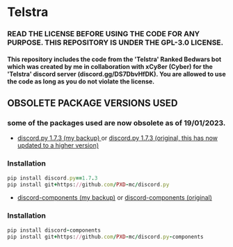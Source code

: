<h1> Telstra </h1>
<h3> READ THE LICENSE BEFORE USING THE CODE FOR ANY PURPOSE. THIS REPOSITORY IS UNDER THE GPL-3.0 LICENSE. </h3>

<h4> This repository includes the code from the 'Telstra' Ranked Bedwars bot which was created by me in collaboration with xCy8er (Cyber) for the 'Telstra' discord server (discord.gg/DS7DbvHfDK). You are allowed to use the code as long as you do not violate the license. </h4>

<h2> OBSOLETE PACKAGE VERSIONS USED </h2>
<h3> some of the packages used are now obsolete as of 19/01/2023. </h3>

- [discord.py 1.7.3 (my backup) ](https://github.com/PXD-mc/discord.py) or [discord.py 1.7.3 (original, this has now updated to a higher version)](https://github.com/Rapptz/discord.py)

<h3> Installation </h3>

```ruby
pip install discord.py==1.7.3
pip install git+https://github.com/PXD-mc/discord.py
```

- [discord-components (my backup)](https://github.com/PXD-mc/discord.py-components) or [discord-components (original)](https://github.com/kiki7000/discord.py-components) 

<h3> Installation </h3>

```ruby
pip install discord-components
pip install git+https://github.com/PXD-mc/discord.py-components
```

